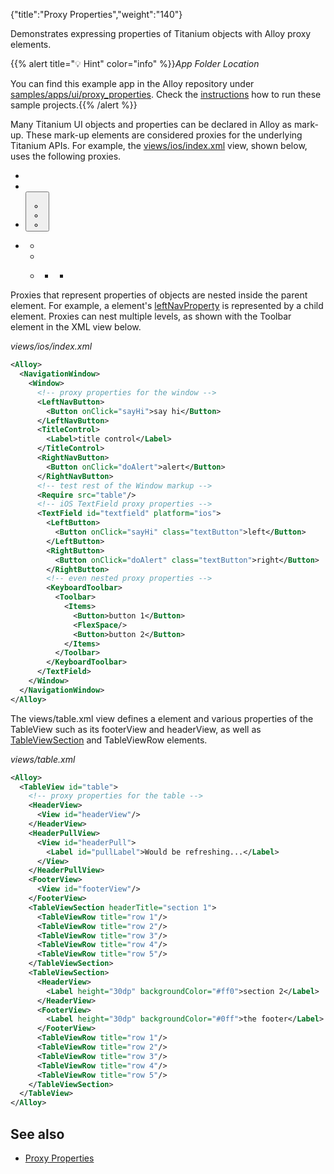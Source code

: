 {"title":"Proxy Properties","weight":"140"}

Demonstrates expressing properties of Titanium objects with Alloy proxy elements.

{{% alert title="💡 Hint" color="info" %}}*App Folder Location*

You can find this example app in the Alloy repository under [samples/apps/ui/proxy\_properties](https://github.com/appcelerator/alloy/tree/master/samples/apps/ui). Check the [instructions](/docs/appc/Alloy_Framework/Alloy_Guide/Alloy_Test_Apps/) how to run these sample projects.{{% /alert %}}

Many Titanium UI objects and properties can be declared in Alloy as mark-up. These mark-up elements are considered proxies for the underlying Titanium APIs. For example, the [views/ios/index.xml](#ios) view, shown below, uses the following proxies.

* <NavigationWindow/>

* <Window/>

* <Button/>

    * <LeftNavButton/>

    * <RightNavButton/>

    * <TitleControl/>

* <TextField/>

    * <LeftButton/>

    * <RightButton/>

    * <KeyboardToolbar/>

        * <Toolbar/>

            * <Items/>

Proxies that represent properties of objects are nested inside the parent element. For example, a <Window/> element's [leftNavProperty](#!/api/Titanium.UI.Window-property-leftNavButton) is represented by a <LeftNavButton/> child element. Proxies can nest multiple levels, as shown with the Toolbar element in the XML view below.

*views/ios/index.xml*

```xml
<Alloy>
  <NavigationWindow>
    <Window>
      <!-- proxy properties for the window -->
      <LeftNavButton>
        <Button onClick="sayHi">say hi</Button>
      </LeftNavButton>
      <TitleControl>
        <Label>title control</Label>
      </TitleControl>
      <RightNavButton>
        <Button onClick="doAlert">alert</Button>
      </RightNavButton>
      <!-- test rest of the Window markup -->
      <Require src="table"/>
      <!-- iOS TextField proxy properties -->
      <TextField id="textfield" platform="ios">
        <LeftButton>
          <Button onClick="sayHi" class="textButton">left</Button>
        </LeftButton>
        <RightButton>
          <Button onClick="doAlert" class="textButton">right</Button>
        </RightButton>
        <!-- even nested proxy properties -->
        <KeyboardToolbar>
          <Toolbar>
            <Items>
              <Button>button 1</Button>
              <FlexSpace/>
              <Button>button 2</Button>
            </Items>
          </Toolbar>
        </KeyboardToolbar>
      </TextField>
    </Window>
  </NavigationWindow>
</Alloy>
```

The views/table.xml view defines a <TableView/> element and various properties of the TableView such as its footerView and headerView, as well as [TableViewSection](#!/api/Titanium.UI.TableViewSection) and TableViewRow elements.

*views/table.xml*

```xml
<Alloy>
  <TableView id="table">
    <!-- proxy properties for the table -->
    <HeaderView>
      <View id="headerView"/>
    </HeaderView>
    <HeaderPullView>
      <View id="headerPull">
        <Label id="pullLabel">Would be refreshing...</Label>
      </View>
    </HeaderPullView>
    <FooterView>
      <View id="footerView"/>
    </FooterView>
    <TableViewSection headerTitle="section 1">
      <TableViewRow title="row 1"/>
      <TableViewRow title="row 2"/>
      <TableViewRow title="row 3"/>
      <TableViewRow title="row 4"/>
      <TableViewRow title="row 5"/>
    </TableViewSection>
    <TableViewSection>
      <HeaderView>
        <Label height="30dp" backgroundColor="#ff0">section 2</Label>
      </HeaderView>
      <FooterView>
        <Label height="30dp" backgroundColor="#0ff">the footer</Label>
      </FooterView>
      <TableViewRow title="row 1"/>
      <TableViewRow title="row 2"/>
      <TableViewRow title="row 3"/>
      <TableViewRow title="row 4"/>
      <TableViewRow title="row 5"/>
    </TableViewSection>
  </TableView>
</Alloy>
```

## See also

* [Proxy Properties](#undefined)
